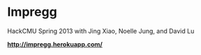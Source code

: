 Impregg
=======

HackCMU Spring 2013 with Jing Xiao, Noelle Jung, and David Lu

**http://impregg.herokuapp.com/**